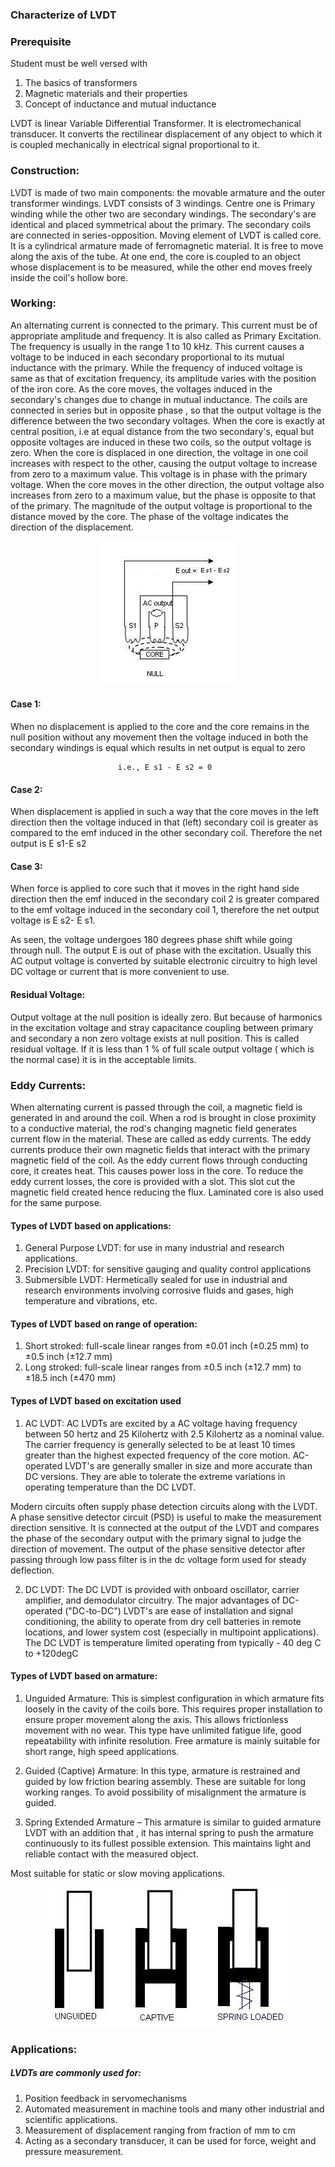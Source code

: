 ### Characterize of LVDT 

### Prerequisite
Student must be well versed with
1. The basics of transformers
2. Magnetic materials and their properties
3. Concept of inductance and mutual inductance

LVDT is linear Variable Differential Transformer. It is electromechanical transducer. It converts the rectilinear
displacement of any object to which it is coupled mechanically in electrical signal proportional to it.

### Construction:

 LVDT is made of two main components: the movable armature and the outer transformer windings.
 LVDT consists of 3 windings. Centre one is Primary winding while the other two are secondary
 windings. The secondary's are identical and placed symmetrical about the primary. The
 secondary coils are connected in series-opposition.
 Moving element of LVDT is  called core. It  is a cylindrical armature made of ferromagnetic material. It is free to  move
 along the axis of the tube. At one end, the core is coupled to an object whose displacement is to be measured,
 while the other end moves freely inside the coil's hollow bore.
 
 ### Working: 

An alternating current is connected to the primary. This current must be of appropriate amplitude and frequency.
It is also called as Primary Excitation. The frequency is usually in the range 1 to 10 kHz. This current causes a
voltage to be induced in each secondary proportional to its mutual inductance with the primary. While the
frequency of induced voltage is same as that of excitation frequency, its amplitude varies with the position of the
iron core.
 As the core moves,  the voltages induced in the secondary's changes due to change in mutual inductance.
 The coils are connected in series but in opposite phase , so that the output voltage is the difference  between
 the two secondary voltages. When the core is exactly at  central position, i.e at equal distance from  the two
 secondary's, equal but opposite voltages are induced in these two coils, so the output voltage is zero.
 When the core is displaced in one direction, the voltage in one coil increases with respect to the other, causing
 the output voltage to increase from zero to a maximum value. This voltage is in phase with the primary voltage.
 When  the core moves in the other direction, the output voltage also increases from zero to a maximum value,  but
 the  phase is  opposite to that of the primary. The magnitude of the output voltage is proportional to the distance
 moved by the core. The phase of the voltage indicates the direction of the displacement.
 
 <center><img src="images/img1.jpg" title="" /></center>
 
 #### Case 1:
 When no  displacement is applied to the core and the core remains in the null position without any movement then the  voltage induced in both the secondary windings is equal which results in net output is equal to zero

							i.e., E s1 - E s2 = 0

#### Case 2:
When displacement is applied in such a way that the  core moves  in the left  direction then the voltage induced in that (left) secondary coil is greater as compared to the emf induced in the other secondary coil. Therefore the net output is E s1-E s2


#### Case 3:
When  force is applied to core such that it  moves in the right hand side direction then the emf
induced in the secondary coil 2 is greater compared to the emf voltage induced in the secondary coil 1,
therefore the net output voltage  is  E s2- E s1.

As seen, the voltage undergoes 180 degrees phase shift while going through null. The output E is out of
phase with the excitation.
Usually this AC output voltage is converted by suitable electronic circuitry to high level DC voltage or current that is more convenient to use.
#### Residual Voltage: 
Output voltage at the null position is ideally zero. But because of  harmonics in the excitation
voltage and stray capacitance coupling between primary and secondary  a  non zero  voltage exists
at null position. This is called residual voltage. If it is less than 1 % of full scale output  voltage ( which is the normal case) it is in  the acceptable  limits. 

### Eddy Currents: 
When alternating current is passed through the coil, a magnetic field is generated in and
around the coil. When a rod is brought in close proximity to a conductive material, the rod's changing magnetic
field generates current flow in the material. These are called as eddy currents.
The eddy currents produce their own magnetic fields that interact with the primary magnetic field of the coil.
As the eddy current flows through conducting core, it creates heat. This causes power loss in the core. To reduce
the eddy current losses, the core is provided with a slot. This slot cut the magnetic field created hence reducing
the flux. Laminated core is also used for the same purpose.

#### Types of LVDT based on applications:

1. General Purpose LVDT: for use in many industrial and research applications.
2. Precision LVDT: for sensitive gauging and quality control applications
3. Submersible LVDT: Hermetically sealed for use in industrial and research environments involving corrosive fluids and gases, high temperature and vibrations, etc.

#### Types of LVDT based on range of operation:

1. Short stroked: full-scale linear ranges from ±0.01 inch (±0.25 mm) to ±0.5 inch (±12.7 mm)
2. Long stroked: full-scale linear ranges from ±0.5 inch (±12.7 mm) to ±18.5 inch (±470 mm)

#### Types of LVDT based on excitation used

1. AC LVDT: AC LVDTs are excited by a AC voltage having frequency between 50 hertz and 25 Kilohertz with 2.5 Kilohertz as a nominal value. The carrier frequency is generally selected to be at least 10 times greater than the highest expected frequency of the core motion. AC-operated LVDT's are generally smaller in size and more accurate than DC versions. They are able to tolerate the extreme variations in operating temperature than the DC LVDT.

Modern circuits often supply phase detection circuits along with the LVDT. A phase sensitive detector circuit (PSD) is useful to make the measurement direction sensitive. It is connected at the output of the LVDT and compares the phase of the secondary output with the primary signal to judge the direction of movement. The output of the phase sensitive detector after passing through low pass filter is in the dc voltage form used for steady deflection.
	
2. DC LVDT: The DC LVDT is provided with onboard oscillator, carrier amplifier, and demodulator circuitry.
The major advantages of DC-operated ("DC-to-DC") LVDT's are ease of installation and signal conditioning,
the ability to operate from dry cell batteries in remote locations, and lower system cost (especially in
multipoint applications). The DC LVDT is temperature limited operating from typically  - 40 deg C to
+120degC

  #### Types of LVDT based on armature:

1. Unguided Armature: This is simplest configuration in which armature fits loosely in the cavity of the coils bore. This requires proper installation to ensure proper movement along the axis. This allows frictionless movement with no wear. This  type have unlimited fatigue life, good repeatability with infinite resolution.
Free armature is mainly suitable for short range, high speed applications.

2. Guided (Captive) Armature: In this type, armature is restrained and guided by low friction bearing
assembly.
These are suitable for long working ranges. To avoid possibility of   misalignment  the armature is guided.

3. Spring Extended Armature – This armature is similar to  guided  armature LVDT with an addition that ,
it  has internal spring to push the armature continuously to its fullest possible extension.  This maintains light
and  reliable contact with the measured object.

Most suitable for static or slow moving applications.

<center><img src="images/img2.jpg" title="" /></center>

### Applications:

##### LVDTs are commonly used for:
1. Position feedback in servomechanisms
2. Automated measurement in machine tools and many other industrial and scientific applications.
3. Measurement of  displacement ranging from fraction of  mm to cm
4. Acting as a secondary transducer, it can be used for force, weight and pressure measurement. 
